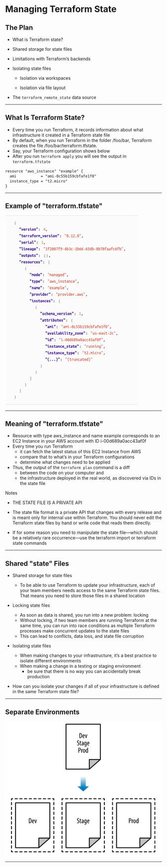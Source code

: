 # Managing Terraform State

## The Plan

* What is Terraform state?

* Shared storage for state files

* Limitations with Terraform’s backends

* Isolating state files

    * Isolation via workspaces

    * Isolation via file layout

* The `terraform_remote_state` data source

---
## What Is Terraform State?

* Every time you run Terraform, it records information about what infrastructure it created in a Terraform state file
* By default, when you run Terraform in the folder /foo/bar, Terraform creates the file /foo/bar/terraform.tfstate.
* Say, your Terraform configuration shows below
* After you run `terraform apply` you will see the output in `terraform.tfstate`

```shell script
resource "aws_instance" "example" {
  ami           = "ami-0c55b159cbfafe1f0"
  instance_type = "t2.micro"
}
```
---

## Example of "terraform.tfstate"

 ![](../../assets/images/terraform/terraform.fstate.png)
 
--- 
## Meaning of "terraform.tfstate"

* Resource with type aws_instance and name example corresponds to an EC2 Instance in your AWS account with ID i-00d689a0acc43af0f
* Every time you run Terraform
    * it can fetch the latest status of this EC2 Instance from AWS
    * compare that to what’s in your Terraform configurations
    * determine what changes need to be applied
* Thus, the output of the `terraform plan` command is a diff 
    * between the code on your computer and 
    * the infrastructure deployed in the real world, as discovered via IDs in the state file
    
Notes

* THE STATE FILE IS A PRIVATE API
* The state file format is a private API that changes with every release and is meant only for internal use within Terraform. You should never edit the Terraform state files by hand or write code that reads them directly.

* If for some reason you need to manipulate the state file—which should be a relatively rare occurrence—use the terraform import or terraform state commands     
---

## Shared "state" Files

* Shared storage for state files
  
    * To be able to use Terraform to update your infrastructure, each of your team members needs access to the same Terraform state files. That means you need to store those files in a shared location
  
* Locking state files
     * As soon as data is shared, you run into a new problem: locking
     * Without locking, if two team members are running Terraform at the same time, you can run into race conditions as multiple Terraform processes make concurrent updates to the state files
     * This can lead to conflicts, data loss, and state file corruption
  
* Isolating state files
    * When making changes to your infrastructure, it’s a best practice to isolate different environments
    * When making a change in a testing or staging environment
        * be sure that there is no way you can accidentally break production
* How can you isolate your changes if all of your infrastructure is defined in the same Terraform state file?

--- 
## Separate Environments

 ![](../../assets/images/terraform/shared-state.png)
    
---    